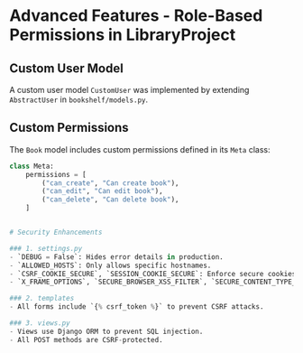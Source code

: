 # Advanced Features - Role-Based Permissions in LibraryProject

## Custom User Model
A custom user model `CustomUser` was implemented by extending `AbstractUser` in `bookshelf/models.py`.

## Custom Permissions
The `Book` model includes custom permissions defined in its `Meta` class:

```python
class Meta:
    permissions = [
        ("can_create", "Can create book"),
        ("can_edit", "Can edit book"),
        ("can_delete", "Can delete book"),
    ]


# Security Enhancements

### 1. settings.py
- `DEBUG = False`: Hides error details in production.
- `ALLOWED_HOSTS`: Only allows specific hostnames.
- `CSRF_COOKIE_SECURE`, `SESSION_COOKIE_SECURE`: Enforce secure cookies via HTTPS.
- `X_FRAME_OPTIONS`, `SECURE_BROWSER_XSS_FILTER`, `SECURE_CONTENT_TYPE_NOSNIFF`: Prevent XSS, clickjacking, and MIME sniffing.

### 2. templates
- All forms include `{% csrf_token %}` to prevent CSRF attacks.

### 3. views.py
- Views use Django ORM to prevent SQL injection.
- All POST methods are CSRF-protected.
